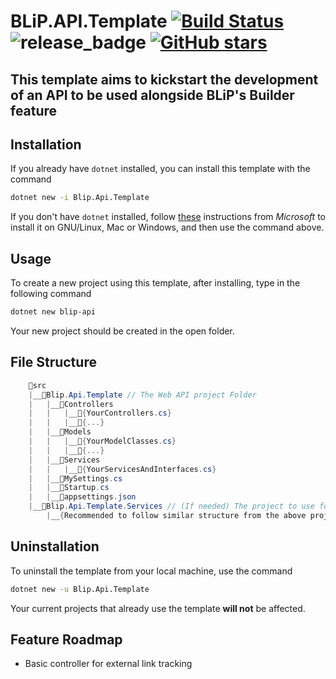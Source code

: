 # BLiP.API.Template [![Build Status](https://travis-ci.org/lfmundim/Blip.Api.Template.svg?branch=master)](https://travis-ci.org/lfmundim/Blip.Api.Template) ![release_badge](https://img.shields.io/badge/release-v1.0.11-brightgreen.svg) [![GitHub stars](https://img.shields.io/github/stars/lfmundim/Blip.Api.Template.svg)](https://github.com/lfmundim/Blip.Api.Template/stargazers)


## This template aims to kickstart the development of an API to be used alongside BLiP's Builder feature

## Installation
If you already have `dotnet` installed, you can install this template with the command
```sh
dotnet new -i Blip.Api.Template
```

If you don't have `dotnet` installed, follow [these](https://www.microsoft.com/net/learn/get-started-with-dotnet-tutorial) instructions from _Microsoft_ to install it on GNU/Linux, Mac or Windows, and then use the command above.

## Usage
To create a new project using this template, after installing, type in the following command
```sh
dotnet new blip-api
```
Your new project should be created in the open folder.

## File Structure
```cs
    📁src
    |__📁Blip.Api.Template // The Web API project Folder
    |   |__📁Controllers
    |   |   |__📃{YourControllers.cs}
    |   |   |__📃{...}
    |   |__📁Models
    |   |   |__📃{YourModelClasses.cs}
    |   |   |__📃{...}
    |   |__📁Services
    |   |   |__📃{YourServicesAndInterfaces.cs}
    |   |__📃MySettings.cs
    |   |__📃Startup.cs
    |   |__📃appsettings.json
    |__📁Blip.Api.Template.Services // (If needed) The project to use for 3rd party APIs to be consumed
        |__{Recommended to follow similar structure from the above project}
```

## Uninstallation
To uninstall the template from your local machine, use the command
```sh
dotnet new -u Blip.Api.Template
```
Your current projects that already use the template **will not** be affected.

## Feature Roadmap
* Basic controller for external link tracking